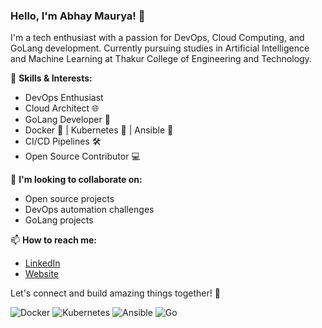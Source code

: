 ### Hello, I'm Abhay Maurya! 👋

I'm a tech enthusiast with a passion for DevOps, Cloud Computing, and GoLang development. Currently pursuing studies in Artificial Intelligence and Machine Learning at Thakur College of Engineering and Technology.

🚀 **Skills & Interests:**
- DevOps Enthusiast
- Cloud Architect 🌐
- GoLang Developer 🐹
- Docker 🐳 | Kubernetes 🚢 | Ansible 🤖
- CI/CD Pipelines 🛠️
- Open Source Contributor 💻

🌟 **I'm looking to collaborate on:**
- Open source projects
- DevOps automation challenges
- GoLang projects

📫 **How to reach me:**
- [LinkedIn](https://www.linkedin.com/in/abhay-maurya-8b7b3b1a9)
- [Website](http://denissivy.s3-website.ap-south-1.amazonaws.com/)

Let's connect and build amazing things together! 🤝

![Docker](https://img.shields.io/badge/Docker-2496ED?style=for-the-badge&logo=docker&logoColor=white)
![Kubernetes](https://img.shields.io/badge/Kubernetes-326CE5?style=for-the-badge&logo=kubernetes&logoColor=white)
![Ansible](https://img.shields.io/badge/Ansible-EE0000?style=for-the-badge&logo=ansible&logoColor=white)
![Go](https://img.shields.io/badge/Go-00ADD8?style=for-the-badge&logo=go&logoColor=white)

